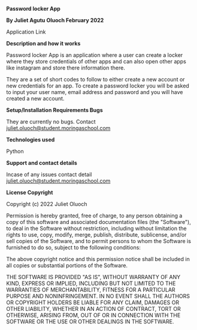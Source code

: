 **Password locker App**

**By Juliet Agutu Oluoch February 2022**

Application Link 

**Description and how it works**

Password locker App is an application where a user can create a locker where they store credentials of other apps and can also open other apps like instagram and store there information there.

They are a set of short codes to follow to either create a new account or new credentials for an app.  To create a password locker you will be asked to input your user name, email address and password and you will have created a new account.


**Setup/Installation Requirements Bugs**

They are currently no bugs. Contact juliet.oluoch@student.moringaschool.com

**Technologies used**

Python

**Support and contact details**

Incase of any issues contact detail juliet.oluoch@student.moringaschool.com

**License Copyright**

Copyright (c) 2022 Juliet Oluoch

Permission is hereby granted, free of charge, to any person obtaining a copy of this software and associated documentation files (the "Software"), to deal in the Software without restriction, including without limitation the rights to use, copy, modify, merge, publish, distribute, sublicense, and/or sell copies of the Software, and to permit persons to whom the Software is furnished to do so, subject to the following conditions:

The above copyright notice and this permission notice shall be included in all copies or substantial portions of the Software.

THE SOFTWARE IS PROVIDED "AS IS", WITHOUT WARRANTY OF ANY KIND, EXPRESS OR IMPLIED, INCLUDING BUT NOT LIMITED TO THE WARRANTIES OF MERCHANTABILITY, FITNESS FOR A PARTICULAR PURPOSE AND NONINFRINGEMENT. IN NO EVENT SHALL THE AUTHORS OR COPYRIGHT HOLDERS BE LIABLE FOR ANY CLAIM, DAMAGES OR OTHER LIABILITY, WHETHER IN AN ACTION OF CONTRACT, TORT OR OTHERWISE, ARISING FROM, OUT OF OR IN CONNECTION WITH THE SOFTWARE OR THE USE OR OTHER DEALINGS IN THE SOFTWARE.